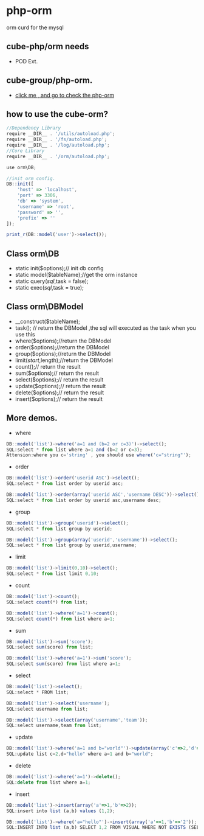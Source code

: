 # php-orm
orm curd for the mysql

## cube-php/orm needs
* POD Ext.

## cube-group/php-orm.
* <a href='https://github.com/cube-group/php-orm'>click me , and go to check the php-orm</a>

## how to use the cube-orm?
```javascript
//Dependency Library
require __DIR__ . '/utils/autoload.php';
require __DIR__ . '/fs/autoload.php';
require __DIR__ . '/log/autoload.php';
//Core Library
require __DIR__ . '/orm/autoload.php';

use orm\DB;

//init orm config.
DB::init([
    'host' => 'localhost',
    'port' => 3306,
    'db' => 'system',
    'username' => 'root',
    'password' => '',
    'prefix' => ''
]);

print_r(DB::model('user')->select());
```

## Class orm\DB
*  static init($options);// init db config
*  static model($tableName);//get the orm instance
*  static query($sql,$task = false);
*  static exec($sql,$task = true);

## Class orm\DBModel
*  __construct($tableName);
*  task(); // return the DBModel ,the sql will executed as the task when you use this
*  where($options);//return the DBModel
*  order($options);//return the DBModel
*  group($options);//return the DBModel
*  limit($start,$length);//return the DBModel
*  count();// return the result
*  sum($options);// return the result
*  select($options);// return the result
*  update($options);// return the result
*  delete($options);// return the result
*  insert($options);// return the result

## More demos.
*  where
```javascript
DB::model('list')->where('a=1 and (b=2 or c=3)')->select();
SQL:select * from list where a=1 and (b=2 or c=3);
Attension:where you c='string' , you should use where('c="string"');
```
*  order
```javascript
DB::model('list')->order('userid ASC')->select();
SQL:select * from list order by userid asc;

DB::model('list')->order(array('userid ASC','username DESC'))->select();
SQL:select * from list order by userid asc,username desc;
```
*  group
```javascript
DB::model('list')->group('userid')->select();
SQL:select * from list group by userid;

DB::model('list')->group(array('userid','username'))->select();
SQL:select * from list group by userid,username;
```
* limit
```javascript
DB::model('list')->limit(0,10)->select();
SQL:select * from list limit 0,10;
```
* count
```javascript
DB::model('list')->count();
SQL:select count(*) from list;

DB::model('list')->where('a=1')->count();
SQL:select count(*) from list where a=1;
```
* sum
```javascript
DB::model('list')->sum('score');
SQL:select sum(score) from list;

DB::model('list')->where('a=1')->sum('score');
SQL:select sum(score) from list where a=1;
```
* select
```javascript
DB::model('list')->select();
SQL:select * FROM list;

DB::model('list')->select('username');
SQL:select username from list;

DB::model('list')->select(array('username','team'));
SQL:select username,team from list;
```
* update
```javascript
DB::model('list')->where('a=1 and b="world"')->update(array('c'=>2,'d'=>'"hello"'));
SQL:update list c=2,d="hello" where a=1 and b="world";
```
* delete
```javascript
DB::model('list')->where('a=1')->delete();
SQL:delete from list where a=1;
```
* insert
```javascript
DB::model('list')->insert(array('a'=>1,'b'=>2));
SQL:insert into list (a,b) values (1,2);

DB::model('list')->where('a="hello"')->insert(array('a'=>1,'b'=>'2'));
SQL:INSERT INTO list (a,b) SELECT 1,2 FROM VISUAL WHERE NOT EXISTS (SELECT * FROM list WHERE name="hello");
```
